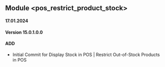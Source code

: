 ## Module <pos_restrict_product_stock>

#### 17.01.2024
#### Version 15.0.1.0.0
#### ADD
- Initial Commit for Display Stock in POS | Restrict Out-of-Stock Products in POS
